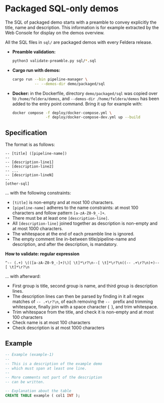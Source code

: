 # Packaged SQL-only demos

The SQL of packaged demo starts with a preamble to convey explicitly the
title, name and description. This information is for example extracted by the
Web Console for display on the demos overview.

All the SQL files in `sql/` are packaged demos with every Feldera release.

- **Preamble validation:**
  ```bash
  python3 validate-preamble.py sql/*.sql
  ```

- **Cargo run with demos:**
  ```bash
  cargo run --bin pipeline-manager \
            -- --demos-dir demo/packaged/sql
  ```

- **Docker:** in the Dockerfile, directory `demo/packaged/sql` was copied over to
  `/home/feldera/demos`, and `--demos-dir /home/feldera/demos` has been added to
  the entry point command. Bring it up for example with:
  ```bash
  docker compose -f deploy/docker-compose.yml \
                 -f deploy/docker-compose-dev.yml up --build
  ```

## Specification

The format is as follows:

```
-- [title] ([pipeline-name])
--
-- [description-line1]
-- [description-line2]
-- ...
-- [description-lineN]
--
[other-sql]
```

... with the following constraints:

- `[title]` is non-empty and at most 100 characters.
- `[pipeline-name]` adheres to the name constraints: at most 100 characters and follow pattern `[a-zA-Z0-9_-]+`.
- There must be at least one `[description-line]`.
- All `[description-line]` joined together as description is non-empty and at most 1000 characters.
- The whitespace at the end of each preamble line is ignored.
- The empty comment line in-between title/pipeline-name and description,
  and after the description, is mandatory.

**How to validate: regular expression**
```regexp
^-- (.+) \(([a-zA-Z0-9_-]+)\)[ \t]*\r?\n--[ \t]*\r?\n((-- .+\r?\n)+)--[ \t]*\r?\n
```
... with afterward:
- First group is title, second group is name, and third group is description lines.
- The description lines can then be parsed by finding in it all regex matches of `-- .+\r?\n`,
  of each removing the `-- ` prefix and trimming whitespace, finally join with
  a space character (` `), and trim whitespace.
- Trim whitespace from the title, and check it is non-empty and at most 100 characters
- Check name is at most 100 characters
- Check description is at most 1000 characters

## Example

```sql
-- Example (example-1)
--
-- This is a description of the example demo
-- which must span at least one line.
--
-- More comments not part of the description
-- can be written.

-- Explanation about the table
CREATE TABLE example ( col1 INT );
```
